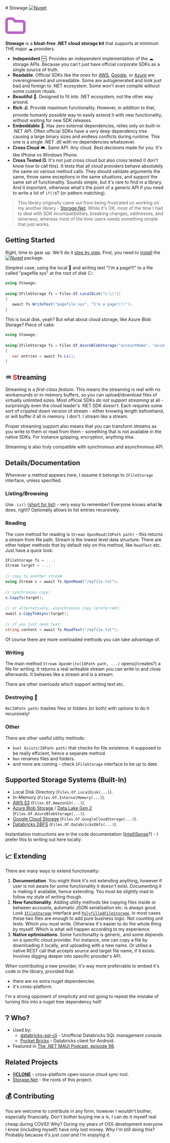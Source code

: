 ﻿﻿﻿﻿﻿﻿﻿﻿# Stowage [![Nuget](https://img.shields.io/nuget/v/Stowage?style=for-the-badge)](https://www.nuget.org/packages/Stowage)


![](media/icon/icon-64.png)

**Stowage** is a **bloat-free .NET cloud storage kit** that supports at minimum THE major ☁ providers.

- **Independent** 🆓. Provides an independent implementation of the ☁ storage APIs. Because you can't just have official corporate SDKs as a single source of truth.
- **Readable**. Official SDKs like the ones for [AWS](https://github.com/aws/aws-sdk-net), [Google](https://github.com/googleapis/google-cloud-dotnet), or [Azure](https://github.com/Azure/azure-storage-net) are overengineered and unreadable. Some are autogenerated and look just bad and foreign to .NET ecosystem. Some won't even compile without some custom rituals.
- **Beautiful** 🦋. Designed to fit into .NET ecosystem, not the other way around.
- **Rich** 💰. Provide maximum functionality. However, in addition to that, provide humanly possible way to easily extend it with new functionality, without waiting for new SDK releases.
- **Embeddable** 🔱. Has zero external dependencies, relies only on built-in .NET API. Often official SDKs have a very deep dependency tree causing a large binary sizes and endless conflicts during runtime. This one is a single .NET .dll with no dependencies whatsoever.
- **Cross Cloud** 🌥. Same API. Any cloud. Best decisions made for you. It's like iPhone vs Windows Phone.
- **Cross Tested** ❎. It's not just cross cloud but also cross tested (I don't know how to call this). It tests that all cloud providers behave absolutely the same on various method calls. They should validate arguments the same, throw same exceptions in the same situations, and support the same set of functionality. Sounds simple, but it's rare to find in a library. And it important, otherwise what's the point of a generic API if you need to write a lot of `if()`s? (or pattern matching).

> This library originally came out from being frustrated on working on my another library - [Storage.Net](https://github.com/aloneguid/storage). While it's OK, most of the time I had to deal with SDK incompatibilities, breaking changes, oddnesses, and slowness, whereas most of the time users needs something simple that just works.

## Getting Started

Right, time to gear up. We'll do it [step by step](https://www.oxfordlearnersdictionaries.com/definition/english/step_1?q=step). First, you need to [install](https://docs.microsoft.com/en-us/nuget/quickstart/install-and-use-a-package-using-the-dotnet-cli) the [![Nuget](https://img.shields.io/nuget/v/Stowage?style=social)](https://www.nuget.org/packages/Stowage) package.


Simplest case, using the local 💽 and writing text "I'm a page!!!" to a file called "pagefile.sys" at the root of disk C::

```csharp
using Stowage;

using(IFileStorage fs = Files.Of.LocalDisk("c:\\"))
{
   await fs.WriteText("pagefile.sys", "I'm a page!!!!");
}
```

This is local disk, yeah? But what about cloud storage, like Azure Blob Storage? Piece of cake:

```csharp
using Stowage;

using(IFileStorage fs = Files.Of.AzureBlobStorage("accountName", "accountKey", "containerName"))
{
   var entries = await fs.Ls();
}
```



## ♒ <span style="color:red">S</span>treaming

Streaming is a *first-class feature*. This means the streaming is real with no workarounds or in-memory buffers, so you can upload/download files of virtually unlimited sizes. Most official SDKs *do not support streaming* at all - surprisingly even the cloud leader's .NET SDK doesn't. Each requires some sort of crippled down version of stream - either knowing length beforehand, or will buffer it all in memory. I don't. I stream like a stream.

Proper streaming support also means that you can transform streams as you write to them or read from them - something that is not available in the native SDKs. For instance gzipping, encryption, anything else.

Streaming is also truly compatible with synchronous and asynchronous API.

## Details/Documentation

Whenever a method appears here, I assume it belongs to `IFileStorage` interface, unless specified.

### Listing/Browsing

Use `.Ls()` ([short for list](https://en.wikipedia.org/wiki/Ls)) - very easy to remember! Everyone knows what **ls** does, right? Optionally allows to list entries recursively.

### Reading

The core method for reading is `Stream OpenRead(IOPath path)` - this returns a stream from file path. Stream is the lowest level data structure. There are other helper methods that by default rely on this method, like `ReadText` etc. Just have a quick look:

```csharp
IFileStorage fs = ...;
Stream target = ...;

// copy to another stream
using Stream s = await fs.OpenRead("/myfile.txt");

// synchronous copy:
s.CopyTo(target);

// or alternatively, asynchronous copy (preferred):
await s.CopyToAsync(target);

// if you just need text:
string content = await fs.ReadText("/myfile.txt");
```

Of course there are more overloaded methods you can take advantage of.

### Writing

The main method `Stream OpenWrite(IOPath path, ...)` opens(/creates?) a file for writing. It returns a real writeable stream you can write to and close afterwards. It behaves like a stream and is a stream.

There are other overloads which support writing text etc.

### Destroying 🧨

`Rm(IOPath path)` trashes files or folders (or both) with options to do it recursively!

### Other

There are other useful utility methods:

- `bool Exists(IOPath path)` that checks for file existence. It supposed to be really efficient, hence a separate method.
- `Ren` renames files and folders.
- and more are coming - check `IFileStorage` interface to be up to date.

## Supported Storage Systems (Built-In)

- Local Disk Directory (`Files.Of.LocalDisk(...)`).
- In-Memory (`Files.Of.InternalMemory(...)`).
- [AWS S3](https://aws.amazon.com/s3/) (`Files.Of.AmazonS3(...)`).
- [Azure Blob Storage](https://azure.microsoft.com/en-gb/services/storage/blobs/) / [Data Lake Gen 2](https://docs.microsoft.com/en-us/azure/storage/blobs/data-lake-storage-introduction#key-features-of-data-lake-storage-gen2) (`Files.Of.AzureBlobStorage(...)`).
- [Google Cloud Storage](https://cloud.google.com/storage) (`Files.Of.GoogleCloudStorage(...)`).
- [Databricks DBFS](https://docs.databricks.com/data/databricks-file-system.html) (`Files.Of.DatabricksDbfs(...)`).

Instantiation instructions are in the code documentation ([IntelliSense](https://docs.microsoft.com/en-us/visualstudio/ide/using-intellisense?view=vs-2019)?) - I prefer this to writing out here locally.

## 📈 Extending

There are many ways to extend functionality:

1. **Documentation**. You might think it's not extending anything, however if user is not aware for some functionality it doesn't exist. Documenting it is making it available, hence extending. You must be slightly mad to follow my style of writing though.
2. **New functionality**. Adding utility methods like copying files inside or between accounts, automatic JSON serialisation etc. is always good. Look [`IFileStorage`](src/Stowage/IFileStorage.cs) interface and [`PolyfilledFileStorage`](src/Stowage/PolyfilledFileStorage.cs). In most cases these two files are enough to add pure business logic. Not counting unit tests. Which you must write. Otherwise it's easier to do the whole thing by myself. Which is what will happen according to my experience.
3. **Native optimisations**. Some functionality is generic, and some depends on a specific cloud provider. For instance, one can copy a file by downloading it locally, and uploading with a new name. Or utilise a native REST call that accepts source and target file name, if it exists. Involves digging deeper into specific provider's API.

When contributing a new provider, it's way more preferrable to embed it's code in the library, provided that:

- there are no extra nuget dependencies.
- it's cross-platform.

I'm a strong opponent of simplicity and not going to repeat the mistake of turning this into a nuget tree dependency hell!

## ❔ Who?

- Used by:
  - [databricks-sql-cli](https://github.com/aloneguid/databricks-sql-cli) - Unofficial Databricks SQL management console.
  - [Pocket Bricks](https://www.aloneguid.uk/projects/pocketbricks/) - Databricks client for Android.
- Featured in [The .NET MAUI Podcast, episode 98](https://www.dotnetmauipodcast.com/98).

## Related Projects

- [R**CLONE**](https://rclone.org/) - cross-platform open-source cloud sync tool.
- [Storage.Net](https://github.com/aloneguid/storage) - the roots of this project.

## 💰 Contributing

You are welcome to contribute in any form, however I wouldn't bother, especially financially. Don't bother buying me a ☕, I can do it myself real cheap during COVID! Why? During my years of OSS development everyone I know (including myself) have only lost money. Why I'm still doing this? Probably because *it's just cool and I'm enjoying it*.